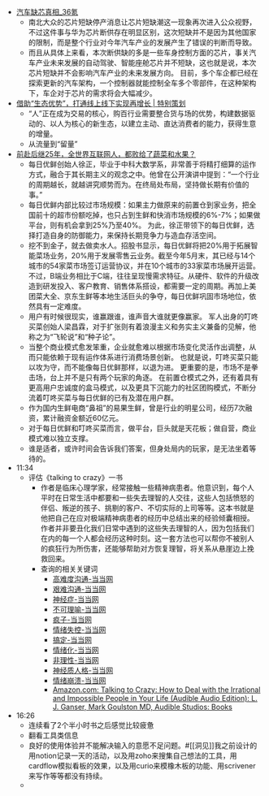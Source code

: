 - [ 汽车缺芯真相_36氪 ](https://auto-time.36kr.com/p/1009897184411392)
    - 南北大众的芯片短缺停产消息让芯片短缺潮这一现象再次进入公众视野，不过这件事与华为芯片断供存在明显区别，这次短缺并不是因为其他国家的限制，而是整个行业对今年汽车产业的发展产生了错误的判断而导致。
    - 而且从具体上来看，本次断供缺的多是一些车身控制方面的芯片，事关汽车产业未来发展的自动驾驶、智能座舱芯片并不短缺，这也就是说，本次芯片短缺并不会影响汽车产业的未来发展方向。     目前，多个车企都已经在探索更新的汽车架构，一个控制器就能控制全车多个零部件，在这种架构下，车企对于芯片的需求将会大幅减少。
- [ 借助“生态优势”，打通线上线下实现再增长 | 特别策划 ](https://mp.weixin.qq.com/s?__biz=MjM5NzY4MzQyMQ==&mid=2650106665&idx=1&sn=d36a03bab37371a7d9a608bbe7bd4521&chksm=bed7829b89a00b8df127578beb419c33401d77fce7eff6823c86c623fa35a9297ef5c4b97bca)
    - “人”正在成为交易的核心，购百行业需要整合货与场的优势，构建数据驱动的、以人为核心的新生态，以建立主动、直达消费者的能力，获得生意的增量。
    - 从流量到“留量”
- [ 前赴后继25年，全世界互联网人，都败给了蔬菜和水果？ ](https://mp.weixin.qq.com/s?__biz=Mjc1NjM3MjY2MA==&mid=2691470721&idx=2&sn=c0a531c275b06f9c1db88f2498a3f99c&chksm=a9ed2a5a9e9aa34c19abae1f669acd7710c20c842beb9d43d8b7aefb31c0362d981204e873df)
    - 每日优鲜创始人徐正，毕业于中科大数学系，非常善于将精打细算的运作方式，融合于其长期主义的观念之中。他曾在公开演讲中提到：“一个行业的周期越长，就越讲究顺势而为。在终局处布局，坚持做长期有价值的事。”
    - 每日优鲜内部比较过市场规模：如果主力做原来的前置仓到家业务，把全国前十的超市份额吃掉，也只占到生鲜和快消市场规模的6%-7%；如果做平台，则有机会拿到25%乃至40%。      为此，徐正带领下的每日优鲜，选择打造自身的防御能力，来保持长期竞争力与造血存活空间。
    - 挖不到金子，就去做卖水人。招股书显示，每日优鲜将把20%用于拓展智能菜场业务，20%用于发展零售云业务。截至今年5月末，其已经与14个城市的54家菜市场签订运营协议，并在10个城市的33家菜市场展开运营。      不过，B端业务相比于C端，往往呈现慢需求特征。从硬件、软件的升级改造到研发投入、客户教育、销售体系搭设，都需要一定的周期。再加上美团菜大全、京东生鲜等本地生活巨头的争夺，每日优鲜巩固市场地位，依然具有一定难度。
    - 用户有时候很现实，谁赢跟谁，谁声音大谁就更像赢家。      军人出身的叮咚买菜创始人梁昌霖，对于扩张则有着浪漫主义和务实主义兼备的见解，他称之为“飞轮说”和“种子论”。
    - 当整个商业模式愈发笨重，企业就愈难以根据市场变化灵活作出调整，从而只能依赖于现有运作体系进行消费场景创新。 也就是说，叮咚买菜只能以攻为守，而不能像每日优鲜那样，以退为进。      更重要的是，市场不是拳击场，台上并不是只有两个玩家的角逐。      在前置仓模式之外，还有着具有更高用户忠诚度的盒马模式，以及更具下沉能力的社区团购模式，不断分流着叮咚买菜与每日优鲜的已有及潜在用户群。
    - 作为国内生鲜电商“鼻祖”的易果生鲜，曾是行业的明星公司，经历7次融资，累计融资金额近60亿元。
    - 对于每日优鲜和叮咚买菜而言，做平台，巨头就是天花板；做自营，商业模式难以独立支撑。
    - 谁是适者，或许时间会告诉我们答案，但身处局内的玩家，是无法坐着等待的。
- 11:34
    - 评估《talking to crazy》一书
        - 作者是临床心理学家，经常接触一些精神病患者。他意识到，每个人平时在日常生活中都要和一些失去理智的人交往，这些人包括愤怒的伴侣、叛逆的孩子、挑剔的客户、不切实际的上司等等。这本书就是他把自己在应对极端精神病患者的经历中总结出来的经验倾囊相授。作者并非要丑化我们日常中遇到的这些失去理智的人，因为包括我们在内的每一个人都会经历这种时刻。这一套方法也可以帮你不被别人的疯狂行为所伤害，还能够帮助对方恢复理智，将关系从悬崖边上挽救回来。
        - 查询的相关关键词
            - [高难度沟通-当当网](http://search.dangdang.com/?key=%B8%DF%C4%D1%B6%C8%B9%B5%CD%A8&act=input)
            - [艰难沟通-当当网](http://search.dangdang.com/?key=%BC%E8%C4%D1%B9%B5%CD%A8&act=input)
            - [神经症-当当网](http://search.dangdang.com/?key=%C9%F1%BE%AD%D6%A2&act=input)
            - [不可理喻-当当网](http://search.dangdang.com/?key=%B2%BB%BF%C9%C0%ED%D3%F7&act=input)
            - [疯子-当当网](http://search.dangdang.com/?key=%B7%E8%D7%D3&act=input)
            - [情绪失控-当当网](http://search.dangdang.com/?key=%C7%E9%D0%F7%CA%A7%BF%D8&act=input)
            - [搞定-当当网](http://search.dangdang.com/?key=%B8%E3%B6%A8&act=input)
            - [情绪化-当当网](http://search.dangdang.com/?key=%C7%E9%D0%F7%BB%AF&act=input)
            - [非理性-当当网](http://search.dangdang.com/?key=%B7%C7%C0%ED%D0%D4&act=input)
            - [神经质人格-当当网](http://search.dangdang.com/?key=%C9%F1%BE%AD%D6%CA%C8%CB%B8%F1&act=input)
            - [情绪崩溃-当当网](http://search.dangdang.com/?key=%C7%E9%D0%F7%B1%C0%C0%A3&act=input)
            - [Amazon.com: Talking to Crazy: How to Deal with the Irrational and Impossible People in Your Life (Audible Audio Edition): L. J. Ganser, Mark Goulston MD, Audible Studios: Books](https://www.amazon.com/Talking-to-Crazy-Mark-Goulston-MD-audiobook/dp/B014G9TZ7Y/ref=sr_1_1?dchild=1&keywords=talking+to+crazy&qid=1625016170&s=books&sr=1-1)
- 16:26
    - 连续看了2个半小时书之后感觉比较疲惫
    - 翻看工具类信息
    - 良好的使用体验并不能解决输入的意愿不足问题。#[[洞见]]我之前设计的用notion记录一天的活动，以及用zoho来搜集自己想法的工具，用cardflow模拟看板的效果，以及用curio来模橡木板的功能、用scrivener来写作等等都没有持续。
    - 

